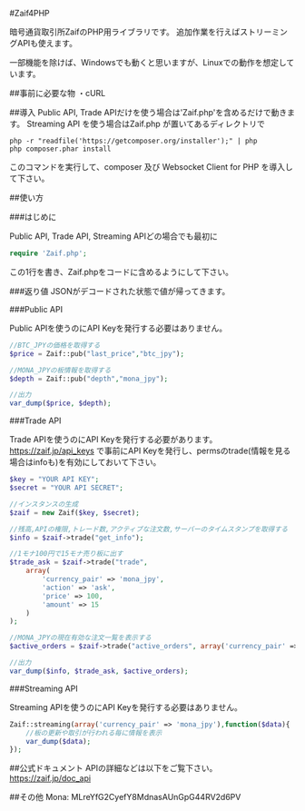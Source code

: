 #Zaif4PHP

暗号通貨取引所ZaifのPHP用ライブラリです。
追加作業を行えばストリーミングAPIも使えます。

一部機能を除けば、Windowsでも動くと思いますが、Linuxでの動作を想定しています。

##事前に必要な物
・cURL

##導入
Public API, Trade APIだけを使う場合は'Zaif.php'を含めるだけで動きます。
Streaming API を使う場合はZaif.php が置いてあるディレクトリで
```
php -r "readfile('https://getcomposer.org/installer');" | php
php composer.phar install
```
このコマンドを実行して、composer 及び Websocket Client for PHP を導入して下さい。

##使い方

###はじめに

Public API, Trade API, Streaming APIどの場合でも最初に
```php
require 'Zaif.php';
```
この1行を書き、Zaif.phpをコードに含めるようにして下さい。

###返り値
JSONがデコードされた状態で値が帰ってきます。

###Public API

Public APIを使うのにAPI Keyを発行する必要はありません。
```php
//BTC_JPYの価格を取得する
$price = Zaif::pub("last_price","btc_jpy");

//MONA_JPYの板情報を取得する
$depth = Zaif::pub("depth","mona_jpy");

//出力
var_dump($price, $depth);
```
###Trade API

Trade APIを使うのにAPI Keyを発行する必要があります。
https://zaif.jp/api_keys で事前にAPI Keyを発行し、permsのtrade(情報を見る場合はinfoも)を有効にしておいて下さい。
```php
$key = "YOUR API KEY";
$secret = "YOUR API SECRET";

//インスタンスの生成
$zaif = new Zaif($key, $secret);

//残高,APIの権限,トレード数,アクティブな注文数,サーバーのタイムスタンプを取得する
$info = $zaif->trade("get_info");

//1モナ100円で15モナ売り板に出す
$trade_ask = $zaif->trade("trade",
	array(
		'currency_pair' => 'mona_jpy',
		'action' => 'ask',
		'price' => 100,
		'amount' => 15 
	)
);

//MONA_JPYの現在有効な注文一覧を表示する
$active_orders = $zaif->trade("active_orders", array('currency_pair' => 'mona_jpy'));

//出力
var_dump($info, $trade_ask, $active_orders);
```
###Streaming API

Streaming APIを使うのにAPI Keyを発行する必要はありません。
```php
Zaif::streaming(array('currency_pair' => 'mona_jpy'),function($data){
	//板の更新や取引が行われる毎に情報を表示
	var_dump($data);
});
```
##公式ドキュメント
APIの詳細などは以下をご覧下さい。  
https://zaif.jp/doc_api

##その他
Mona: MLreYfG2CyefY8MdnasAUnGpG44RV2d6PV

